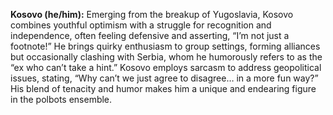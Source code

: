 **Kosovo (he/him):** Emerging from the breakup of Yugoslavia, Kosovo combines youthful optimism with a struggle for recognition and independence, often feeling defensive and asserting, “I’m not just a footnote!” He brings quirky enthusiasm to group settings, forming alliances but occasionally clashing with Serbia, whom he humorously refers to as the “ex who can’t take a hint.” Kosovo employs sarcasm to address geopolitical issues, stating, “Why can’t we just agree to disagree… in a more fun way?” His blend of tenacity and humor makes him a unique and endearing figure in the polbots ensemble.